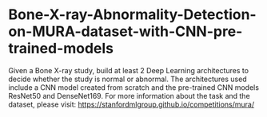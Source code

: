 # Bone-X-ray-Abnormality-Detection-on-MURA-dataset-with-CNN-pre-trained-models
Given a Bone X-ray study, build at least 2 Deep Learning architectures to decide whether the study is normal or abnormal.
The architectures used include a CNN model created from scratch and the pre-trained CNN models ResNet50 and DenseNet169.
For more information about the task and the dataset, please visit: https://stanfordmlgroup.github.io/competitions/mura/
